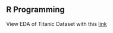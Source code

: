 ## R Programming
View EDA of Titanic Dataset with this [link](https://raw.githack.com/vsancnaj/DS_ML_courses/main/R-statistical-analysis/example-markdown-r.html) 
